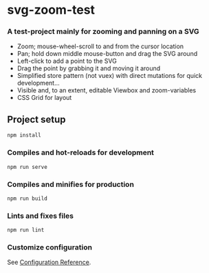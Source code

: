 # svg-zoom-test

### A test-project mainly for zooming and panning on a SVG


* Zoom; mouse-wheel-scroll to and from the cursor location
* Pan; hold down middle mouse-button and drag the SVG around
* Left-click to add a point to the SVG 
* Drag the point by grabbing it and moving it around
* Simplified store pattern (not vuex) with direct mutations for quick development...
* Visible and, to an extent, editable Viewbox and zoom-variables
* CSS Grid for layout

## Project setup
```
npm install
```

### Compiles and hot-reloads for development
```
npm run serve
```

### Compiles and minifies for production
```
npm run build
```

### Lints and fixes files
```
npm run lint
```

### Customize configuration
See [Configuration Reference](https://cli.vuejs.org/config/).
